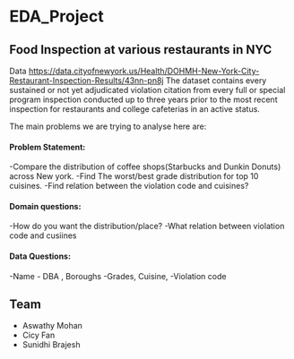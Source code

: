 # EDA_Project

## Food Inspection at various restaurants in NYC
Data https://data.cityofnewyork.us/Health/DOHMH-New-York-City-Restaurant-Inspection-Results/43nn-pn8j
The dataset contains every sustained or not yet adjudicated violation citation from every full or special program inspection conducted up to three years prior to the most recent inspection for restaurants and college cafeterias in an active status.

The main problems we are trying to analyse here are:

#### Problem Statement: 
-Compare the distribution of coffee shops(Starbucks and Dunkin Donuts) across New york.
-Find The worst/best grade distribution for top 10 cuisines.
-Find relation between the violation code and cuisines?



#### Domain questions:
-How do you want the distribution/place?
-What relation between violation code and cusiines 



#### Data Questions:
-Name - DBA , Boroughs
-Grades, Cuisine,
-Violation code


## Team
* Aswathy Mohan
* Cicy Fan
* Sunidhi Brajesh
